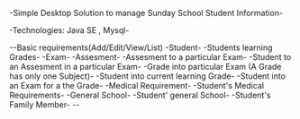 -Simple Desktop Solution to manage Sunday School Student Information-

-Technologies: Java SE , Mysql-

--Basic requirements(Add/Edit/View/List)
  -Student-
  -Students learning Grades- 
  -Exam-
  -Assesment-
  -Assesment to a particular Exam-
  -Student to an Assesment in a particular Exam-
  -Grade into particular Exam (A Grade has only one Subject)-
  -Student into current learning Grade-
  -Student into an Exam for a the Grade-
  -Medical Requirement-
  -Student's Medical Requirements-
  -General School-
  -Student' general School-
  -Student's Family Member- --
  

